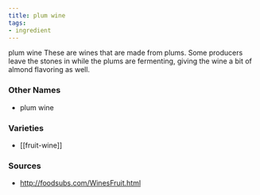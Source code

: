 ```yaml
---
title: plum wine
tags:
- ingredient
---
```

plum wine These are wines that are made from plums. Some producers leave the stones in while the plums are fermenting, giving the wine a bit of almond flavoring as well.

### Other Names

* plum wine

### Varieties

* [[fruit-wine]]

### Sources
* http://foodsubs.com/WinesFruit.html
